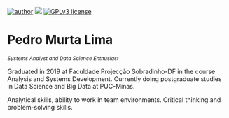 [![author](https://img.shields.io/badge/author-pedromurta-red.svg)](https://www.linkedin.com/in/pedro-murta/) [![](https://img.shields.io/badge/python-3.7+-blue.svg)](https://www.python.org/downloads/release/python-365/) [![GPLv3 license](https://img.shields.io/badge/License-GPLv3-blue.svg)](http://perso.crans.org/besson/LICENSE.html) 


# Pedro Murta Lima
<sub>*Systems Analyst and Data Science Enthusiast* </sub>

Graduated in 2019 at Faculdade Projecção Sobradinho-DF in the course Analysis and Systems Development. Currently doing postgraduate studies in Data Science and Big Data at PUC-Minas.

Analytical skills, ability to work in team environments.
Critical thinking and problem-solving skills.

